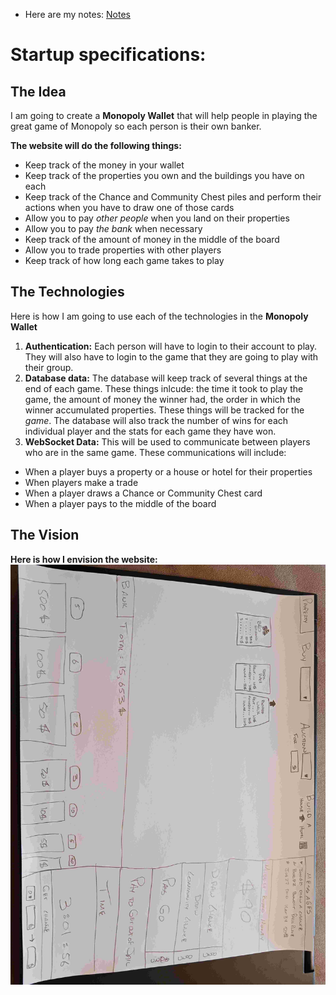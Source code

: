 

 - Here are my notes: [Notes](notes.md)

# Startup specifications:
## The Idea
I am going to create a **Monopoly Wallet** that will help people in playing the 
great game of Monopoly so each person is their own banker.

**The website will do the following things:**
 - Keep track of the money in your wallet
 - Keep track of the properties you own and the buildings you have on each
 - Keep track of the Chance and Community Chest piles and 
   perform their actions when you have to draw one of those cards
 - Allow you to pay _other people_ when you land on their properties
 - Allow you to pay _the bank_ when necessary
 - Keep track of the amount of money in the middle of the board
 - Allow you to trade properties with other players
 - Keep track of how long each game takes to play

## The Technologies
  Here is how I am going to use each of the technologies in the **Monopoly Wallet**
   1. **Authentication:** Each person will have to login to their account to play. They
      will also have to login to the game that they are going to play with their group.
   2. **Database data:** The database will keep track of several things at the end of each game.
      These things inlcude: the time it took to play the game, the amount of money the winner had,
      the order in which the winner accumulated properties. These things will be tracked for the _game_.
      The database will also track the number of wins for each individual player and the stats for each game
      they have won.
   3. **WebSocket Data:** This will be used to communicate between players who are in the same game.
      These communications will include:
   - When a player buys a property or a house or hotel for their properties
   - When players make a trade
   - When a player draws a Chance or Community Chest card
   - When a player pays to the middle of the board

## The Vision
**Here is how I envision the website:**
![Picture of my idea for a Monopoly wallet](CS260-Idea-2.jpg)

